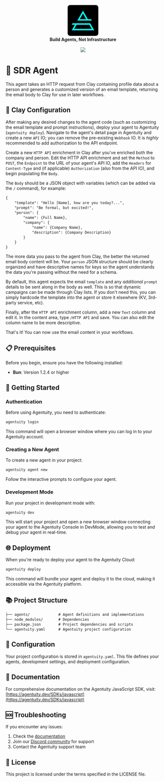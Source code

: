 <div align="center">
    <img src="https://raw.githubusercontent.com/agentuity/cli/refs/heads/main/.github/Agentuity.png" alt="Agentuity" width="100"/> <br/>
    <strong>Build Agents, Not Infrastructure</strong> <br/>
    <br/>
        <a target="_blank" href="https://app.agentuity.com/deploy" alt="Agentuity">
            <img src="https://app.agentuity.com/img/deploy.svg" /> 
        </a>
    <br />
</div>

# 🤖 SDR Agent

This agent takes an HTTP request from Clay containing profile data about a person and generates a customized version of an email template, returning the email body to Clay for use in later workflows.

## 🌈 Clay Configuration

After making any desired changes to the agent code (such as customizing the email template and prompt instructions), deploy your agent to Agentuity (`agentuity deploy`). Navigate to the agent's detail page in Agentuity and create a new `API` IO; you can remove the pre-existing `Webhook` IO. It is _highly_ recommended to add authorization to the API endpoint.

Create a new `HTTP API` enrichment in Clay after you've enriched both the company and person. Edit the HTTP API enrichment and set the `Method` to `POST`, the `Endpoint` to the URL of your agent's API IO, add the `Headers` for `Content-Type` and (if applicable) `Authorization` (also from the API IO), and begin populating the `Body`.

The `Body` should be a JSON object with variables (which can be added via the `/` command), for example:

```
{
    "template": "Hello [Name], how are you today?...",
    "prompt": "Be formal, but excited!",
    "person": {
        "name": {Full Name},
        "company": {
            "name": {Company Name},
            "description": {Company Description}
        }
    }
}
```

The more data you pass to the agent from Clay, the better the returned email body content will be. Your `person` JSON structure should be clearly organized and have descriptive names for keys so the agent understands the data you're passing without the need for a schema.

By default, this agent expects the email `template` and any _additional_ `prompt` details to be sent along in the body as well. This is so that dynamic campaigns can be made through Clay lists. If you don't need this, you can simply hardcode the template into the agent or store it elsewhere (KV, 3rd-party service, etc).

Finally, after the `HTTP API` enrichment column, add a new `Text` column and edit it. In the content area, type `/HTTP API` and save. You can also edit the column name to be more descriptive.

That's it! You can now use the email content in your workflows.

## 📋 Prerequisites

Before you begin, ensure you have the following installed:

- **Bun**: Version 1.2.4 or higher

## 🚀 Getting Started

### Authentication

Before using Agentuity, you need to authenticate:

```bash
agentuity login
```

This command will open a browser window where you can log in to your Agentuity account.

### Creating a New Agent

To create a new agent in your project:

```bash
agentuity agent new
```

Follow the interactive prompts to configure your agent.

### Development Mode

Run your project in development mode with:

```bash
agentuity dev
```

This will start your project and open a new browser window connecting your agent to the Agentuity Console in DevMode, allowing you to test and debug your agent in real-time.

## 🌐 Deployment

When you're ready to deploy your agent to the Agentuity Cloud:

```bash
agentuity deploy
```

This command will bundle your agent and deploy it to the cloud, making it accessible via the Agentuity platform.

## 📚 Project Structure

```
├── agents/             # Agent definitions and implementations
├── node_modules/       # Dependencies
├── package.json        # Project dependencies and scripts
└── agentuity.yaml      # Agentuity project configuration
```

## 🔧 Configuration

Your project configuration is stored in `agentuity.yaml`. This file defines your agents, development settings, and deployment configuration.

## 📖 Documentation

For comprehensive documentation on the Agentuity JavaScript SDK, visit:
[https://agentuity.dev/SDKs/javascript](https://agentuity.dev/SDKs/javascript)

## 🆘 Troubleshooting

If you encounter any issues:

1. Check the [documentation](https://agentuity.dev/SDKs/javascript)
2. Join our [Discord community](https://discord.gg/agentuity) for support
3. Contact the Agentuity support team

## 📝 License

This project is licensed under the terms specified in the LICENSE file.
